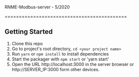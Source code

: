 RNME-Modbus-server - 5/2020

===========================================

## Getting Started

1. Clone this repo
2. Go to project's root directory, `cd <your project name>`
3. Run `yarn` or `npm install` to install dependencies
4. Start the packager with `npm start` or 'yarn start'
5. Open the URL http://localhost:3000 in the server browser or http://SERVER_IP:3000 form other devices. 



